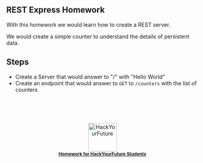 ## REST Express Homework
With this homework we would learn how to create a REST server.

We would create a simple counter to understand the details of persistent data.

## Steps

- Create a Server that would answer to "/" with "Hello World"
- Create an endpoint that would answer to `GET` to `/counters` with the list of counters

<br/>
<br/>
<br/>

<a href="https://www.hackyourfuture.net/">
  <p align="center">
    <img src="https://i.imgur.com/SuYDXh7.png" alt="HackYourFuture" width="75" />
    <br/>
    <small><b>Homework for HackYourFuture Students</b></small>
  </p>
</a>
